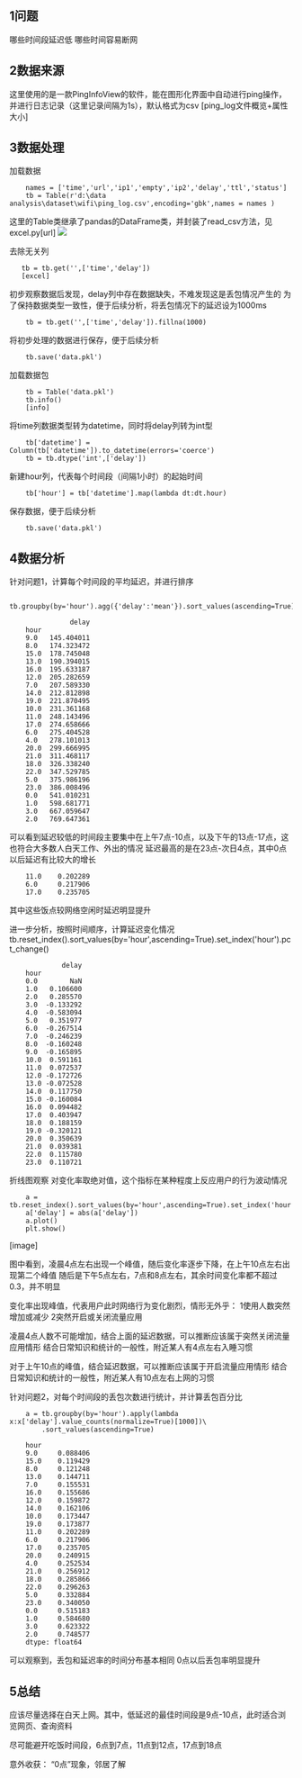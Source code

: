 ## 1问题
哪些时间段延迟低
哪些时间容易断网

## 2数据来源
这里使用的是一款PingInfoView的软件，能在图形化界面中自动进行ping操作，并进行日志记录（这里记录间隔为1s），默认格式为csv
[ping_log文件概览+属性大小]

## 3数据处理
加载数据
        
        names = ['time','url','ip1','empty','ip2','delay','ttl','status']
        tb = Table(r'd:\data analysis\dataset\wifi\ping_log.csv',encoding='gbk',names = names )
这里的Table类继承了pandas的DataFrame类，并封装了read_csv方法，见excel.py[url]
![](http://q14cwxl8t.bkt.clouddn.com/%E6%90%9C%E7%8B%97%E6%88%AA%E5%9B%BE20191117154056.jpg)

去除无关列

       tb = tb.get('',['time','delay'])
       [excel] 

初步观察数据后发现，delay列中存在数据缺失，不难发现这是丢包情况产生的
为了保持数据类型一致性，便于后续分析，将丢包情况下的延迟设为1000ms

        tb = tb.get('',['time','delay']).fillna(1000)

将初步处理的数据进行保存，便于后续分析
        
        tb.save('data.pkl')

加载数据包
        
        tb = Table('data.pkl')
        tb.info()
        [info]

将time列数据类型转为datetime，同时将delay列转为int型
        
        tb['datetime'] = Column(tb['datetime']).to_datetime(errors='coerce')
        tb = tb.dtype('int',['delay'])

新建hour列，代表每个时间段（间隔1小时）的起始时间
        
        tb['hour'] = tb['datetime'].map(lambda dt:dt.hour)

保存数据，便于后续分析
        
        tb.save('data.pkl')


## 4数据分析
针对问题1，计算每个时间段的平均延迟，并进行排序

        tb.groupby(by='hour').agg({'delay':'mean'}).sort_values(ascending=True)

                   delay
        hour            
        9.0   145.404011
        8.0   174.323472
        15.0  178.745048
        13.0  190.394015
        16.0  195.633187
        12.0  205.282659
        7.0   207.589330
        14.0  212.812898
        19.0  221.870495
        10.0  231.361168
        11.0  248.143496
        17.0  274.658666
        6.0   275.404528
        4.0   278.101013
        20.0  299.666995
        21.0  311.468117
        18.0  326.338240
        22.0  347.529785
        5.0   375.986196
        23.0  386.008496
        0.0   541.010231
        1.0   598.681771
        3.0   667.059647
        2.0   769.647361

可以看到延迟较低的时间段主要集中在上午7点-10点，以及下午的13点-17点，这也符合大多数人白天工作、外出的情况
延迟最高的是在23点-次日4点，其中0点以后延迟有比较大的增长

        11.0    0.202289
        6.0     0.217906
        17.0    0.235705
其中这些饭点较网络空闲时延迟明显提升

进一步分析，按照时间顺序，计算延迟变化情况
tb.reset_index().sort_values(by='hour',ascending=True).set_index('hour').pct_change()

                 delay
        hour          
        0.0        NaN
        1.0   0.106600
        2.0   0.285570
        3.0  -0.133292
        4.0  -0.583094
        5.0   0.351977
        6.0  -0.267514
        7.0  -0.246239
        8.0  -0.160248
        9.0  -0.165895
        10.0  0.591161
        11.0  0.072537
        12.0 -0.172726
        13.0 -0.072528
        14.0  0.117750
        15.0 -0.160084
        16.0  0.094482
        17.0  0.403947
        18.0  0.188159
        19.0 -0.320121
        20.0  0.350639
        21.0  0.039381
        22.0  0.115780
        23.0  0.110721

折线图观察
对变化率取绝对值，这个指标在某种程度上反应用户的行为波动情况

        a = tb.reset_index().sort_values(by='hour',ascending=True).set_index('hour').pct_change()
        a['delay'] = abs(a['delay'])
        a.plot()
        plt.show()

[image]

图中看到，凌晨4点左右出现一个峰值，随后变化率逐步下降，在上午10点左右出现第二个峰值
随后是下午5点左右，7点和8点左右，其余时间变化率都不超过0.3，并不明显

变化率出现峰值，代表用户此时网络行为变化剧烈，情形无外乎：
1使用人数突然增加或减少
2突然开启或关闭流量应用 

凌晨4点人数不可能增加，结合上面的延迟数据，可以推断应该属于突然关闭流量应用情形
结合日常知识和统计的一般性，附近某人有4点左右入睡习惯

对于上午10点的峰值，结合延迟数据，可以推断应该属于开启流量应用情形
结合日常知识和统计的一般性，附近某人有10点左右上网的习惯


针对问题2，对每个时间段的丢包次数进行统计，并计算丢包百分比

        a = tb.groupby(by='hour').apply(lambda x:x['delay'].value_counts(normalize=True)[1000])\
            .sort_values(ascending=True)

        hour
        9.0     0.088406
        15.0    0.119429
        8.0     0.121248
        13.0    0.144711
        7.0     0.155531
        16.0    0.155686
        12.0    0.159872
        14.0    0.162106
        10.0    0.173447
        19.0    0.173877
        11.0    0.202289
        6.0     0.217906
        17.0    0.235705
        20.0    0.240915
        4.0     0.252534
        21.0    0.256912
        18.0    0.285866
        22.0    0.296263
        5.0     0.332884
        23.0    0.340050
        0.0     0.515183
        1.0     0.584680
        3.0     0.623322
        2.0     0.748577
        dtype: float64


可以观察到，丢包和延迟率的时间分布基本相同
0点以后丢包率明显提升

## 5总结
应该尽量选择在白天上网。其中，低延迟的最佳时间段是9点-10点，此时适合浏览网页、查询资料

尽可能避开吃饭时间段，6点到7点，11点到12点，17点到18点

意外收获： “0点”现象，邻居了解


